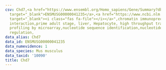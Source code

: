 ```yaml
---
csv: Chd7,<a href="https://www.ensembl.org/Homo_sapiens/Gene/Summary?db=core;g=ENSMUSG00000041235"
  target="_blank">ENSMUSG00000041235</a>,<a href="https://www.ncbi.nlm.nih.gov/pubmed/23834426"
  target="_blank"><i class="fas fa-file"></i></a>",chromatin immunoprecipitation assay,direct
  interaction,prime adult stage, liver, Hepatocyte, high throughput transcription
  profiling by microarray,nucleotide sequence identification,nucleotide sequence identification,transcriptional
  regulation,
data_alias: Chd7
data_id: ENSMUSG00000041235
data_numevidence: 1
data_species: Mus musculus
data_taxid: '10090'
title: Chd7
---
```


